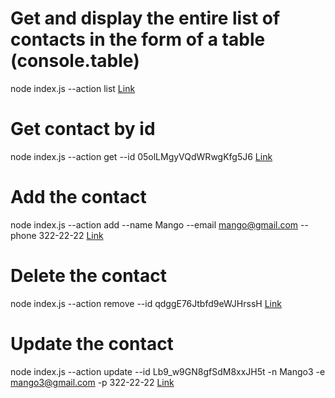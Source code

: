 # Get and display the entire list of contacts in the form of a table (console.table)
node index.js --action list
[Link](https://monosnap.com/file/1CvwUsCKERFTeh9jI7JGaq2RLk2LOV)

# Get contact by id
node index.js --action get --id 05olLMgyVQdWRwgKfg5J6
[Link](https://monosnap.com/file/NQDZXmlvTJYzsLx8eWfkXyUdmUpWrf)

# Add the contact
node index.js --action add --name Mango --email mango@gmail.com --phone 322-22-22
[Link](https://monosnap.com/file/IMmg3mePXoiVCySYb8HZra91OAxz6p)

# Delete the contact
node index.js --action remove --id qdggE76Jtbfd9eWJHrssH
[Link](https://monosnap.com/file/igwfHKlCPfKbI17UqRnG8pR11SNIYe)

# Update the contact
node index.js --action update --id Lb9_w9GN8gfSdM8xxJH5t -n Mango3 -e mango3@gmail.com -p 322-22-22
[Link](https://monosnap.com/file/asV2UhlAhefBo7c4XjdemFhrSTyFJr)

